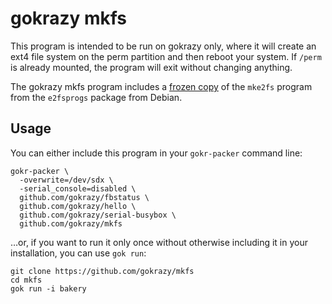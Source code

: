 # gokrazy mkfs

This program is intended to be run on gokrazy only, where it will create an ext4
file system on the perm partition and then reboot your system. If `/perm` is
already mounted, the program will exit without changing anything.

The gokrazy mkfs program includes a [frozen
copy](https://github.com/gokrazy/freeze) of the `mke2fs` program from the
`e2fsprogs` package from Debian.

## Usage

You can either include this program in your `gokr-packer` command line:

```
gokr-packer \
  -overwrite=/dev/sdx \
  -serial_console=disabled \
  github.com/gokrazy/fbstatus \
  github.com/gokrazy/hello \
  github.com/gokrazy/serial-busybox \
  github.com/gokrazy/mkfs
```

…or, if you want to run it only once without otherwise including it in your
installation, you can use `gok run`:

```
git clone https://github.com/gokrazy/mkfs
cd mkfs
gok run -i bakery
```


